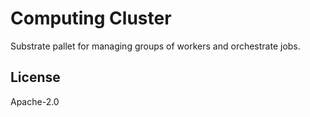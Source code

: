 Computing Cluster
====

Substrate pallet for managing groups of workers and orchestrate jobs.

## License

Apache-2.0
